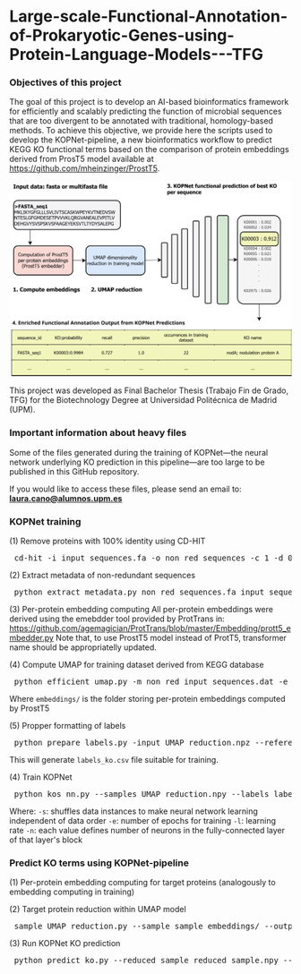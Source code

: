 # Large-scale-Functional-Annotation-of-Prokaryotic-Genes-using-Protein-Language-Models---TFG

### Objectives of this project

The goal of this project is to develop an AI-based bioinformatics framework for efficiently and 
scalably predicting the function of microbial sequences that are too divergent to be annotated with 
traditional, homology-based methods. To achieve this objective, we provide here the scripts used to
develop the KOPNet-pipeline, a new bioinformatics workflow to predict KEGG KO functional terms based 
on the comparison of protein embeddings derived from ProsT5 model available at https://github.com/mheinzinger/ProstT5. 

![KOPNet-pipeline](KOPNet_pipeline.drawio.svg)

This project was developed as Final Bachelor Thesis (Trabajo Fin de Grado, TFG) for the Biotechnology
Degree at Universidad Politécnica de Madrid (UPM).

### Important information about heavy files

Some of the files generated during the training of KOPNet—the neural network underlying KO prediction in this pipeline—are too large to be published in this GitHub repository. 

If you would like to access these files, please send an email to: **laura.cano@alumnos.upm.es**

### KOPNet training

(1) Remove proteins with 100% identity using CD-HIT

<pre> cd-hit -i input_sequences.fa -o non_red_sequences -c 1 -d 0 -n 5 -M 160000 -T 8 </pre>

(2) Extract metadata of non-redundant sequences
<pre> python extract_metadata.py non_red_sequences.fa input_sequences.dat non_red_input_sequences.dat </pre>

(3) Per-protein embedding computing
All per-protein embeddings were derived using the emebdder tool provided by ProtTrans in: https://github.com/agemagician/ProtTrans/blob/master/Embedding/prott5_embedder.py
Note that, to use ProstT5 model instead of ProtT5, transformer name should be appropriatelly updated.

(4) Compute UMAP for training dataset derived from KEGG database
<pre> python efficient_umap.py -m non_red_input_sequences.dat -e embeddings/ -o UMAP_reduction -n 40 -v </pre>

Where ```embeddings/``` is the folder storing per-protein embeddings computed by ProstT5

(5) Propper formatting of labels 
<pre> python prepare_labels.py -input UMAP_reduction.npz --reference non_red_input_sequences.dat</pre>

This will generate ```labels_ko.csv``` file suitable for training.

(4) Train KOPNet
<pre> python kos_nn.py --samples UMAP_reduction.npy --labels labels_ko.csv -s -e 3 -l 0.01 -n 100 400 1600 4000 6000 </pre>

Where: 
    ```-s```: shuffles data instances to make neural network learning independent of data order
    ```-e```: number of epochs for training
    ```-l```: learning rate
    ```-n```: each value defines number of neurons in the fully-connected layer of that layer's block

### Predict KO terms using KOPNet-pipeline

(1) Per-protein embedding computing for target proteins (analogously to embedding computing in training)

(2) Target protein reduction within UMAP model
<pre> sample_UMAP_reduction.py --sample sample_embeddings/ --output reduced_sample </pre>

(3) Run KOPNet KO prediction 
<pre> python predict_ko.py --reduced_sample reduced_sample.npy --sample_ids reduced_sample_sample_ids.txt --output KOPNet_annotation.tsv </pre>

